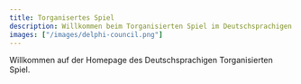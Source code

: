 ```yaml
---
title: Torganisertes Spiel
description: Willkommen beim Torganisierten Spiel im Deutschsprachigen Raum
images: ["/images/delphi-council.png"]
---
```


Willkommen auf der Homepage des Deutschsprachigen Torganisierten Spiel.


